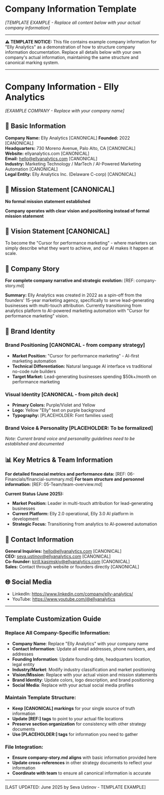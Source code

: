 # Company Information Template
*[TEMPLATE EXAMPLE - Replace all content below with your actual company information]*

---

**⚠️ TEMPLATE NOTICE:** This file contains example company information for "Elly Analytics" as a demonstration of how to structure company information documentation. Replace all details below with your own company's actual information, maintaining the same structure and canonical marking system.

---

# Company Information - Elly Analytics
*[EXAMPLE COMPANY - Replace with your company name]*

## 🏢 Basic Information

**Company Name:** Elly Analytics [CANONICAL]
**Founded:** 2022 [CANONICAL]  
**Headquarters:** 730 Moreno Avenue, Palo Alto, CA [CANONICAL]  
**Website:** ellyanalytics.com [CANONICAL]  
**Email:** hello@ellyanalytics.com [CANONICAL]  
**Industry:** Marketing Technology / MarTech / AI-Powered Marketing Automation [CANONICAL]  
**Legal Entity:** Elly Analytics Inc. (Delaware C-corp) [CANONICAL]

## 🎯 Mission Statement [CANONICAL]
**No formal mission statement established**

**Company operates with clear vision and positioning instead of formal mission statement**

## 🔮 Vision Statement [CANONICAL]
To become the "Cursor for performance marketing" - where marketers can simply describe what they want to achieve, and our AI makes it happen at scale.

## 📖 Company Story
**For complete company narrative and strategic evolution:** [REF: company-story.md]

**Summary:** Elly Analytics was created in 2022 as a spin-off from the founders' 15-year marketing agency, specifically to serve lead-generating businesses with multi-touch attribution. Currently transitioning from analytics platform to AI-powered marketing automation with "Cursor for performance marketing" vision.

## 🎨 Brand Identity

### Brand Positioning [CANONICAL - from company strategy]
- **Market Position:** "Cursor for performance marketing" - AI-first marketing automation
- **Technical Differentiation:** Natural language AI interface vs traditional no-code rule builders  
- **Target Market:** Lead-generating businesses spending $50k+/month on performance marketing

### Visual Identity [CANONICAL - from pitch deck]
- **Primary Colors:** Purple/Violet and Yellow
- **Logo:** Yellow "Elly" text on purple background
- **Typography:** [PLACEHOLDER: Font families used]

### Brand Voice & Personality [PLACEHOLDER: To be formalized]
*Note: Current brand voice and personality guidelines need to be established and documented*

## 📊 Key Metrics & Team Information
**For detailed financial metrics and performance data:** [REF: 06-Financials/financial-summary.md]
**For team structure and personnel information:** [REF: 05-Team/team-overview.md]

**Current Status (June 2025):**
- **Market Position:** Leader in multi-touch attribution for lead-generating businesses
- **Current Platform:** Elly 2.0 operational, Elly 3.0 AI platform in development
- **Strategic Focus:** Transitioning from analytics to AI-powered automation

## 📍 Contact Information

**General Inquiries:** hello@ellyanalytics.com [CANONICAL]  
**CEO:** seva.ustinov@ellyanalytics.com [CANONICAL]  
**Co-founder:** kirill.kasimskiy@ellyanalytics.com [CANONICAL]  
**Sales:** Contact through website or founders directly [CANONICAL]  

## 🌐 Social Media
- LinkedIn: https://www.linkedin.com/company/elly-analytics/
- YouTube: https://www.youtube.com/@ellyanalytics

---

## Template Customization Guide

### Replace All Company-Specific Information:
- **Company Name**: Replace "Elly Analytics" with your company name
- **Contact Information**: Update all email addresses, phone numbers, and addresses
- **Founding Information**: Update founding date, headquarters location, legal entity
- **Industry/Market**: Modify industry classification and market positioning
- **Vision/Mission**: Replace with your actual vision and mission statements
- **Brand Identity**: Update colors, logo description, and brand positioning
- **Social Media**: Replace with your actual social media profiles

### Maintain Template Structure:
- **Keep [CANONICAL] markings** for your single source of truth information
- **Update [REF:] tags** to point to your actual file locations
- **Preserve section organization** for consistency with other strategy documents
- **Use [PLACEHOLDER:] tags** for information you need to gather

### File Integration:
- **Ensure company-story.md aligns** with basic information provided here
- **Update cross-references** in other strategy documents to reflect your information
- **Coordinate with team** to ensure all canonical information is accurate

---

[LAST UPDATED: June 2025 by Seva Ustinov - TEMPLATE EXAMPLE] 